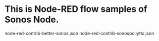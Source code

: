 # This is Node-RED flow samples of Sonos Node.
node-red-contrib-better-sonos.json
node-red-contrib-sonospollytts.json
